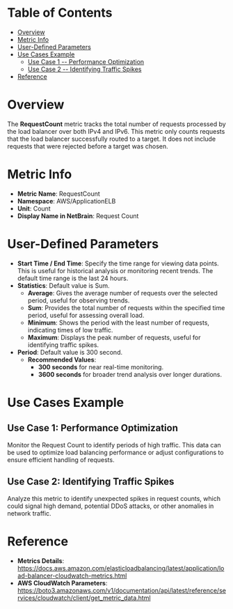 # Table of Contents
- [Overview](#overview)
- [Metric Info](#metric-info)
- [User-Defined Parameters](#user-defined-parameters)
- [Use Cases Example](#example)
    - [Use Case 1 -- Performance Optimization](#example-1) 
    - [Use Case 2 -- Identifying Traffic Spikes](#example-2)
- [Reference](#reference)

# Overview <a name="overview"></a>
The <b>RequestCount</b> metric tracks the total number of requests processed by the load balancer over both IPv4 and IPv6. This metric only counts requests that the load balancer successfully routed to a target. It does not include requests that were rejected before a target was chosen.

# Metric Info <a name="metric-info"></a>
* <b>Metric Name</b>: RequestCount   
* <b>Namespace</b>: AWS/ApplicationELB
* <b>Unit</b>: Count
* <b>Display Name in NetBrain</b>: Request Count


# User-Defined Parameters <a name="user-defined-parameters"></a>
* <b>Start Time / End Time</b>: Specify the time range for viewing data points. This is useful for historical analysis or monitoring recent trends. The default time range is the last 24 hours.
* <b>Statistics</b>: Default value is Sum.
  * <b>Average</b>: Gives the average number of requests over the selected period, useful for observing trends.
  * <b>Sum</b>: Provides the total number of requests within the specified time period, useful for assessing overall load.
  * <b>Minimum</b>: Shows the period with the least number of requests, indicating times of low traffic.
  * <b>Maximum</b>: Displays the peak number of requests, useful for identifying traffic spikes.
* <b>Period</b>: Default value is 300 second.
  * <b>Recommended Values</b>:
    * <b>300 seconds</b> for near real-time monitoring.
    * <b>3600 seconds</b> for broader trend analysis over longer durations.

# Use Cases Example <a name="example"></a>
## Use Case 1: Performance Optimization <a name="example-1"></a>
Monitor the Request Count to identify periods of high traffic. This data can be used to optimize load balancing performance or adjust configurations to ensure efficient handling of requests.
## Use Case 2: Identifying Traffic Spikes <a name="example-2"></a>
Analyze this metric to identify unexpected spikes in request counts, which could signal high demand, potential DDoS attacks, or other anomalies in network traffic.




# Reference <a name="reference"></a>
* <b>Metrics Details</b>: https://docs.aws.amazon.com/elasticloadbalancing/latest/application/load-balancer-cloudwatch-metrics.html
* <b>AWS CloudWatch Parameters</b>: https://boto3.amazonaws.com/v1/documentation/api/latest/reference/services/cloudwatch/client/get_metric_data.html
